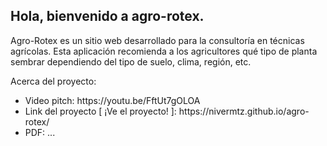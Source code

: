 ## Hola, bienvenido a agro-rotex.

Agro-Rotex es un sitio web desarrollado para la consultoría en técnicas agrícolas. Esta aplicación recomienda a los agricultores qué tipo de planta sembrar dependiendo del tipo de suelo, clima, región, etc.

Acerca del proyecto: 
<ul>
  <li>Video pitch: https://youtu.be/FftUt7gOLOA</li>
  <li>Link del proyecto [ ¡Ve el proyecto! ]: https://nivermtz.github.io/agro-rotex/</li>
  <li>PDF: ...</li>
</ul>
